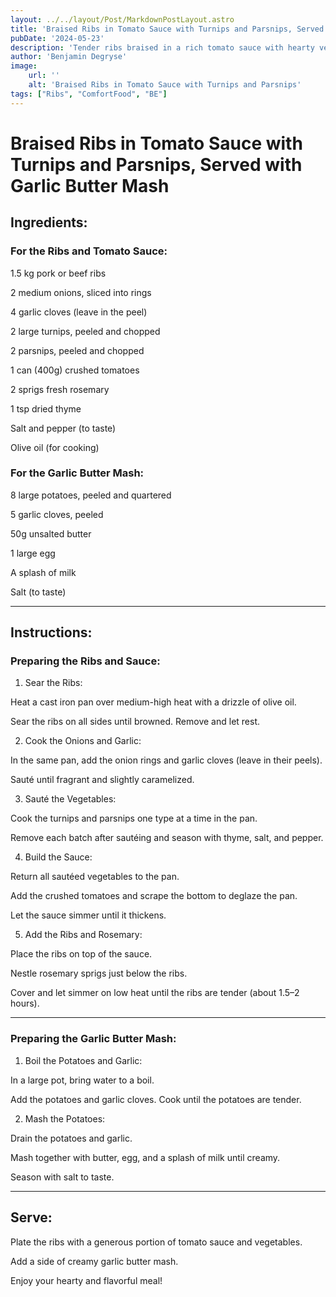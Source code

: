 ```yaml
---
layout: ../../layout/Post/MarkdownPostLayout.astro
title: 'Braised Ribs in Tomato Sauce with Turnips and Parsnips, Served with Garlic Butter Mash'
pubDate: '2024-05-23'
description: 'Tender ribs braised in a rich tomato sauce with hearty vegetables, served alongside creamy garlic butter mashed potatoes.'
author: 'Benjamin Degryse'
image:
    url: ''
    alt: 'Braised Ribs in Tomato Sauce with Turnips and Parsnips'
tags: ["Ribs", "ComfortFood", "BE"]
---
```


# Braised Ribs in Tomato Sauce with Turnips and Parsnips, Served with Garlic Butter Mash

## Ingredients:

### For the Ribs and Tomato Sauce:

1.5 kg pork or beef ribs

2 medium onions, sliced into rings

4 garlic cloves (leave in the peel)

2 large turnips, peeled and chopped

2 parsnips, peeled and chopped

1 can (400g) crushed tomatoes

2 sprigs fresh rosemary

1 tsp dried thyme

Salt and pepper (to taste)

Olive oil (for cooking)


### For the Garlic Butter Mash:

8 large potatoes, peeled and quartered

5 garlic cloves, peeled

50g unsalted butter

1 large egg

A splash of milk

Salt (to taste)



---

## Instructions:

### Preparing the Ribs and Sauce:

1. Sear the Ribs:

Heat a cast iron pan over medium-high heat with a drizzle of olive oil.

Sear the ribs on all sides until browned. Remove and let rest.



2. Cook the Onions and Garlic:

In the same pan, add the onion rings and garlic cloves (leave in their peels).

Sauté until fragrant and slightly caramelized.



3. Sauté the Vegetables:

Cook the turnips and parsnips one type at a time in the pan.

Remove each batch after sautéing and season with thyme, salt, and pepper.



4. Build the Sauce:

Return all sautéed vegetables to the pan.

Add the crushed tomatoes and scrape the bottom to deglaze the pan.

Let the sauce simmer until it thickens.



5. Add the Ribs and Rosemary:

Place the ribs on top of the sauce.

Nestle rosemary sprigs just below the ribs.

Cover and let simmer on low heat until the ribs are tender (about 1.5–2 hours).





---

### Preparing the Garlic Butter Mash:

1. Boil the Potatoes and Garlic:

In a large pot, bring water to a boil.

Add the potatoes and garlic cloves. Cook until the potatoes are tender.



2. Mash the Potatoes:

Drain the potatoes and garlic.

Mash together with butter, egg, and a splash of milk until creamy.

Season with salt to taste.





---

## Serve:

Plate the ribs with a generous portion of tomato sauce and vegetables.

Add a side of creamy garlic butter mash.


Enjoy your hearty and flavorful meal!

